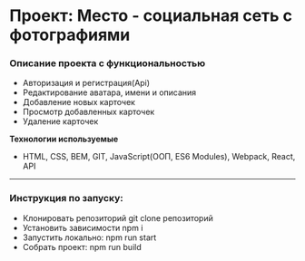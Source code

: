 # Проект: Место - социальная сеть с фотографиями

### Описание проекта с функциональностью
* Авторизация и регистрация(Api)
* Редактирование аватара, имени и описания
* Добавление новых карточек
* Просмотр добавленных карточек
* Удаление карточек

**Технологии используемые**

* HTML, CSS, BEM, GIT, JavaScript(ООП, ES6 Modules), Webpack, React, API

---

### Инструкция по запуску:
* Клонировать репозиторий git clone репозиторий
* Установить зависимости npm i
* Запустить локально: npm run start
* Собрать проект: npm run build